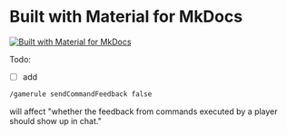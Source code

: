 # Built with Material for MkDocs
[![Built with Material for MkDocs](https://img.shields.io/badge/Material_for_MkDocs-526CFE?style=for-the-badge&logo=MaterialForMkDocs&logoColor=white)](https://squidfunk.github.io/mkdocs-material/)

Todo:

- [ ] add  
```sh
/gamerule sendCommandFeedback false  
```  
will affect "whether the feedback from commands executed by a player should show up in chat."